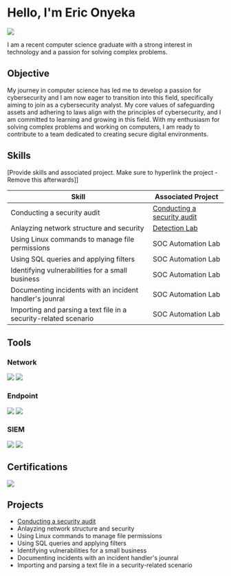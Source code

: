 # Hello, I'm Eric Onyeka
<a href="https://linkedin.com"><img src="https://img.shields.io/badge/-LinkedIn-0072b1?&style=for-the-badge&logo=linkedin&logoColor=white" /></a>


I am a recent computer science graduate with a strong interest in technology and a passion for solving complex problems.

## Objective

My journey in computer science has led me to develop a passion for cybersecurity and I am now eager to transition into this field, specifically aiming to join as a cybersecurity analyst.  My core values of safeguarding assets and adhering to laws align with the principles of cybersecurity, and I am committed to learning and growing in this field. With my enthusiasm for solving complex problems and working on computers, I am ready to contribute to a team dedicated to creating secure digital environments.


## Skills
[Provide skills and associated project. Make sure to hyperlink the project - Remove this afterwards]]

| Skill                                         | Associated Project         |
|-----------------------------------------------|----------------------------|
|      Conducting a security audit     | <a href="https://github.com/ericonyeka2/Conducting-a-security-audit">Conducting a security audit</a>|
| Anlayzing network structure and security | <a href="https://google.com">Detection Lab</a>|
| Using Linux commands to manage file permissions        | SOC Automation Lab|
| Using SQL queries and applying filters  | SOC Automation Lab|
| Identifying vulnerabilities for a small business| SOC Automation Lab|
| Documenting incidents with an incident handler's jounral| SOC Automation Lab|
| Importing and parsing a text file in a security-related scenario| SOC Automation Lab|

## Tools

### Network
<div>
    <img src="https://img.shields.io/badge/-Wireshark-1679A7?&style=for-the-badge&logo=Wireshark&logoColor=white" />
    <img src="https://img.shields.io/badge/-Suricata-EF3B2D?&style=for-the-badge&logo=Suricata&logoColor=white" />
</div>

### Endpoint
<div>
    <img src="https://img.shields.io/badge/-Microsoft_Defender_for_Endpoint-00A4EF?&style=for-the-badge&logo=Microsoft&logoColor=white" />
    <img src="https://img.shields.io/badge/-Velociraptor-4B275F?&style=for-the-badge&logo=Velociraptor&logoColor=white" />
</div>

### SIEM
<div>
    <img src="https://img.shields.io/badge/-Microsoft_Sentinel-0078D4?&style=for-the-badge&logo=Microsoft&logoColor=white" />
    <img src="https://img.shields.io/badge/-Splunk-000000?&style=for-the-badge&logo=Splunk&logoColor=white" />
</div>

## Certifications

<div>
    <a href="https://coursera.org/share/ff72fefe626421ed291ae095b181bf77" target="_blank">
    <img src="https://img.shields.io/badge/-Google%20Cybersecurity-4285F4?&style=for-the-badge&logo=Google&logoColor=white" />
</a>

</div>

## Projects
- <a href="https://github.com/ericonyeka2/Conducting-a-security-audit">Conducting a security audit</a>
- Anlayzing network structure and security
- Using Linux commands to manage file permissions
- Using SQL queries and applying filters
- Identifying vulnerabilities for a small business
- Documenting incidents with an incident handler's jounral
- Importing and parsing a text file in a security-related scenario
